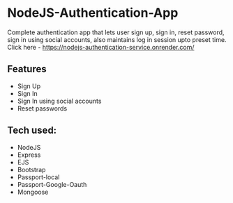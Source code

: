 # NodeJS-Authentication-App
Complete authentication app that lets user sign up, sign in, reset password, sign in using social accounts, also maintains log in session upto preset time.
Click here - https://nodejs-authentication-service.onrender.com/

## Features
* Sign Up
* Sign In
* Sign In using social accounts
* Reset passwords

## Tech used:

* NodeJS
* Express
* EJS
* Bootstrap
* Passport-local
* Passport-Google-Oauth
* Mongoose

